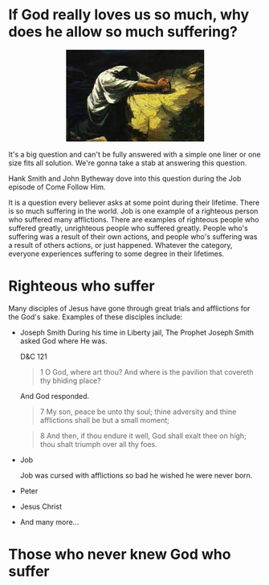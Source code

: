 
# If God really loves us so much, why does he allow so much suffering?

<center>
<img src="../images/gethsemane.jpg" alt="Alt text" title="Olive Tree" style="display: inline-block; margin: 0 auto; max-width: 400px">
</center>

It's a big question and can't be fully answered with a simple one liner or one size fits all solution. We're gonna take a stab at answering this question. 

Hank Smith and John Bytheway dove into this question during the Job episode of Come Follow Him. 

It is a question every believer asks at some point during their lifetime. There is so much suffering in the world. Job is one example of a righteous person who suffered many afflictions. There are examples of righteous people who suffered greatly, unrighteous people who suffered greatly. People who's suffering was a result of their own actions, and people who's suffering was a result of others actions, or just happened. Whatever the category, everyone experiences suffering to some degree in their lifetimes. 

# Righteous who suffer
Many disciples of Jesus have gone through great trials and afflictions for the God's sake. Examples of these disciples include: 

- Joseph Smith
    During his time in Liberty jail, The Prophet Joseph Smith asked God where He was. 

    D&C 121
    > 1 O God, where art thou? And where is the pavilion that covereth thy bhiding place?

    And God responded.

    > 7 My son, peace be unto thy soul; thine adversity and thine afflictions shall be but a small moment;

    > 8 And then, if thou endure it well, God shall exalt thee on high; thou shalt triumph over all thy foes.


- Job

    Job was cursed with afflictions so bad he wished he were never born. 

- Peter
- Jesus Christ


- And many more...

# Those who never knew God who suffer








